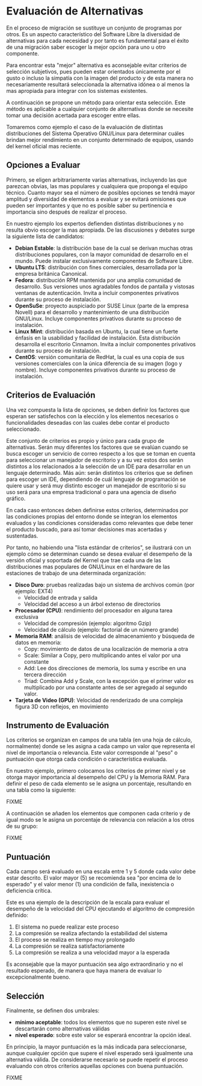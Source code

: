 # Evaluación de Alternativas

En el proceso de migración se sustituye un conjunto de programas por otros. Es un aspecto característico del Software Libre la diversidad de alternativas para cada necesidad y por tanto es fundamental para el éxito de una migración saber escoger la mejor opción para uno u otro componente. 

Para encontrar esta "mejor" alternativa es aconsejable evitar criterios de selección subjetivos, pues pueden estar orientados únicamente por el gusto o incluso la simpatía con la imagen del producto y de esta manera no necesariamente resultará seleccionada la alternativa idónea o al menos la mas apropiada para integrar con los sistemas existentes.

A continuación se propone un método para orientar esta selección. Este método es aplicable a cualquier conjunto de alternativas donde se necesite tomar una decisión acertada para escoger entre ellas.

Tomaremos como ejemplo el caso de la evaluación de distintas distribuciones del Sistema Operativo GNU/Linux para determinar cuáles brindan mejor rendimiento en un conjunto determinado de equipos, usando del kernel oficial mas reciente.

## Opciones a Evaluar

Primero, se eligen arbitrariamente varias alternativas, incluyendo las que parezcan obvias, las mas populares y cualquiera que proponga el equipo técnico. Cuanto mayor sea el número de posibles opciones se tendrá mayor amplitud y diversidad de elementos a evaluar y se evitará omisiones que pueden ser importantes y que no es posible saber su pertinencia e importancia sino después de realizar el proceso.

En nuestro ejemplo los expertos defienden distintas distribuciones y no resulta obvio escoger la mas apropiada. De las discusiones y debates surge la siguiente lista de candidatos:


*  **Debian Estable**: la distribución base de la cual se derivan muchas otras distribuciones populares, con la mayor comunidad de desarrollo en el mundo. Puede instalar exclusivamente componentes de Software Libre.
*  **Ubuntu LTS**: distribución con fines comerciales, desarrollada por la empresa británica Canonical.
*  **Fedora**: distribución RPM mantenida por una amplia comunidad de desarrollo. Sus versiones unos agradables fondos de pantalla y vistosas ventanas de autenticación. Invita a incluir componentes privativos durante su proceso de instalación.
*  **OpenSuSe**: proyecto auspiciado por SUSE Linux (parte de la empresa Novell) para el desarrollo y mantenimiento de una distribución GNU/Linux. Incluye componentes privativos durante su proceso de instalación.
*  **Linux Mint**: distribución basada en Ubuntu, la cual tiene un fuerte énfasis en la usabilidad y facilidad de instalación. Esta distribución desarrolla el escritorio Cinnamon. Invita a incluir componentes privativos durante su proceso de instalación.
*  **CentOS**: versión comunitaria de RedHat, la cual es una copia de sus versiones comerciales con la única diferencia de su imagen (logo y nombre). Incluye componentes privativos durante su proceso de instalación.

## Criterios de Evaluación

Una vez compuesta la lista de opciones, se deben definir los factores que esperan ser satisfechos con la elección y los elementos necesarios o funcionalidades deseadas con las cuales debe contar el producto seleccionado.

Este conjunto de criterios es propio y único para cada grupo de alternativas. Serán muy diferentes los factores que se evalúan cuando se busca escoger un servicio de correo respecto a los que se toman en cuenta para seleccionar un manejador de escritorio y a su vez estos dos serán distintos a los relacionados a la selección de un IDE para desarrollar en un lenguaje determinado. Más aún: serán distintos los criterios que se definen para escoger un IDE, dependiendo de cuál lenguaje de programación se quiere usar y será muy distinto escoger un manejador de escritorio si su uso será para una empresa tradicional o para una agencia de diseño gráfico.

En cada caso entonces deben definirse estos criterios, determinados por las condiciones propias del entorno donde se integran los elementos evaluados y las condiciones consideradas como relevantes que debe tener el producto buscado, para así tomar decisiones mas acertadas y sustentadas.

Por tanto, no habiendo una "lista estándar de criterios", se ilustrará con un ejemplo cómo se determinan cuando se desea evaluar el desempeño de la versión oficial y soportada del Kernel que trae cada una de las distribuciones mas populares de GNU/Linux en el hardware de las estaciones de trabajo de una determinada organización:


*  **Disco Duro**: pruebas realizadas bajo un sistema de archivos común (por ejemplo: EXT4)
    * Velocidad de entrada y salida
    * Velocidad del acceso a un árbol extenso de directorios
*  **Procesador (CPU)**: rendimiento del procesador en alguna tarea exclusiva
    * Velocidad de compresión (ejemplo: algoritmo Gzip)
    * Velocidad de cálculo (ejemplo: factorial de un número grande)
*  **Memoria RAM**: análisis de velocidad de almacenamiento y búsqueda de datos en memoria:
    * Copy: movimiento de datos de una localización de memoria a otra
    * Scale: Similar a Copy, pero multiplicando antes el valor por una constante
    * Add: Lee dos direcciones de memoria, los suma y escribe en una tercera dirección
    * Triad: Combina Add y Scale, con la excepción que el primer valor es multiplicado por una constante antes de ser agregado al segundo valor.
*  **Tarjeta de Video (GPU)**: Velocidad de renderizado de una compleja figura 3D con reflejos, en movimiento

## Instrumento de Evaluación

Los criterios se organizan en campos de una tabla (en una hoja de cálculo, normalmente) donde se les asigna a cada campo un valor que representa el nivel de importancia o relevancia. Este valor corresponde al "peso" o puntuación que otorga cada condición o característica evaluada. 

En nuestro ejemplo, primero colocamos los criterios de primer nivel y se otorga mayor importancia al desempeño del CPU y la Memoria RAM. Para definir el peso de cada elemento se le asigna un porcentaje, resultando en una tabla como la siguiente:

FIXME

A continuación se añaden los elementos que componen cada criterio y de igual modo se le asigna un porcentaje de relevancia con relación a los otros de su grupo:

FIXME

## Puntuación

Cada campo será evaluado en una escala entre 1 y 5 donde cada valor debe estar descrito. El valor mayor (5) se recomienda sea "por encima de lo esperado" y el valor menor (1) una condición de falla, inexistencia o deficiencia crítica.

Este es una ejemplo de la descripción de la escala para evaluar el desempeño de la velocidad del CPU ejecutando el algoritmo de compresión definido:

 1.  El sistema no puede realizar este proceso
 2.  La compresión se realiza afectando la estabilidad del sistema
 3.  El proceso se realiza en tiempo muy prolongado
 4.  La compresión se realiza satisfactoriamente
 5.  La compresión se realiza a una velocidad mayor a la esperada

Es aconsejable que la mayor puntuación sea algo extraordinario y no el resultado esperado, de manera que haya manera de evaluar lo excepcionalmente bueno.

## Selección

Finalmente, se definen dos umbrales: 

*  **mínimo aceptable**: todos los elementos que no superen este nivel se descartarán como alternativas válidas
*  **nivel esperado**: sobre este valor se esperará encontrar la opción ideal.

En principio, la mayor puntuación es la más indicada para seleccionarse, aunque cualquier opción que supere el nivel esperado será igualmente una alternativa válida. De considerarse necesario se puede repetir el proceso evaluando con otros criterios aquellas opciones con buena puntuación.

FIXME


